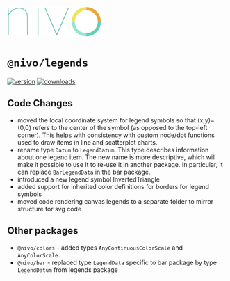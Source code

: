 <a href="https://nivo.rocks"><img alt="nivo" src="https://raw.githubusercontent.com/plouc/nivo/master/nivo.png" width="216" height="68"/></a>

# `@nivo/legends`

[![version](https://img.shields.io/npm/v/@nivo/legends?style=for-the-badge)](https://www.npmjs.com/package/@nivo/legends)
[![downloads](https://img.shields.io/npm/dm/@nivo/legends?style=for-the-badge)](https://www.npmjs.com/package/@nivo/legends)

## Code Changes

-   moved the local coordinate system for legend symbols so that (x,y)=(0,0) refers to the center of the symbol (as opposed to the top-left corner). This helps with consistency with custom node/dot functions used to draw items in line and scatterplot charts.
-   rename type `Datum` to `LegendDatum`. This type describes information about one legend item. The new name is more descriptive, which will make it possible to use it to re-use it in another package. In particular, it can replace `BarLegendData` in the bar package.
-   introduced a new legend symbol InvertedTriangle
-   added support for inherited color definitions for borders for legend symbols
-   moved code rendering canvas legends to a separate folder to mirror structure for svg code

## Other packages

-   `@nivo/colors` - added types `AnyContinuousColorScale` and `AnyColorScale`.
-   `@nivo/bar` - replaced type `LegendData` specific to bar package by type `LegendDatum` from legends package
